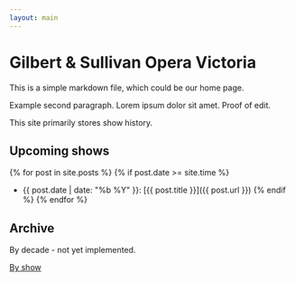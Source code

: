```yaml
---
layout: main
---
```

# Gilbert & Sullivan Opera Victoria

This is a simple markdown file, which could be our home page.

Example second paragraph. Lorem ipsum dolor sit amet. Proof of edit.

This site primarily stores show history.

## Upcoming shows

{% for post in site.posts %}
{% if post.date >= site.time %}
* {{ post.date | date: "%b %Y" }}: [{{ post.title }}]({{ post.url }})
{% endif %}
{% endfor %}

## Archive

By decade - not yet implemented.

[By show](shows/)
